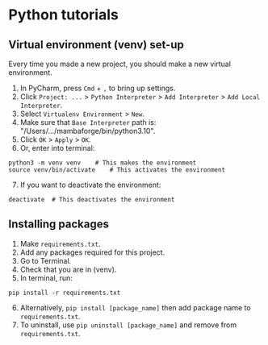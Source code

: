 # Python tutorials

## Virtual environment (venv) set-up
Every time you made a new project, you should make a new virtual environment.
1. In PyCharm, press `Cmd` + `,` to bring up settings.
2. Click `Project: ...` > `Python Interpreter` > `Add Interpreter` > `Add Local Interpreter`.
3. Select `Virtualenv Environment` > `New`.
4. Make sure that `Base Interpreter` path is: "/Users/.../mambaforge/bin/python3.10".
5. Click `OK` > `Apply` > `OK`.
6. Or, enter into terminal:
```
python3 -m venv venv    # This makes the environment
source venv/bin/activate    # This activates the environment
```
7. If you want to deactivate the environment:
```
deactivate  # This deactivates the environment
```

## Installing packages
1. Make `requirements.txt`.
2. Add any packages required for this project.
3. Go to Terminal.
4. Check that you are in (venv).
5. In terminal, run:
```
pip install -r requirements.txt
```
6. Alternatively, `pip install [package_name]` then add package name to `requirements.txt`.
7. To uninstall, use `pip uninstall [package_name]` and remove from `requirements.txt`.